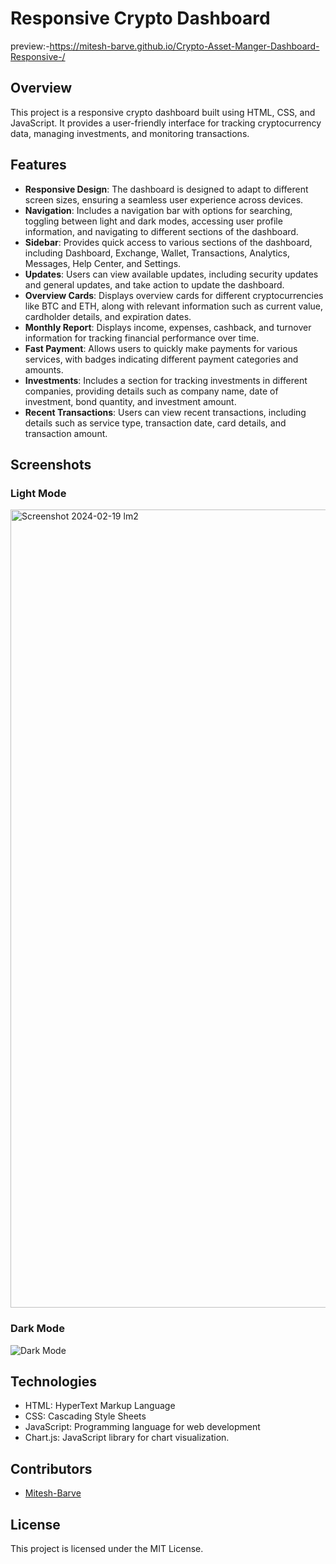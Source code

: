 # Responsive Crypto Dashboard
  preview:-https://mitesh-barve.github.io/Crypto-Asset-Manger-Dashboard-Responsive-/
## Overview
This project is a responsive crypto dashboard built using HTML, CSS, and JavaScript. It provides a user-friendly interface for tracking cryptocurrency data, managing investments, and monitoring transactions.

## Features
- **Responsive Design**: The dashboard is designed to adapt to different screen sizes, ensuring a seamless user experience across devices.
- **Navigation**: Includes a navigation bar with options for searching, toggling between light and dark modes, accessing user profile information, and navigating to different sections of the dashboard.
- **Sidebar**: Provides quick access to various sections of the dashboard, including Dashboard, Exchange, Wallet, Transactions, Analytics, Messages, Help Center, and Settings.
- **Updates**: Users can view available updates, including security updates and general updates, and take action to update the dashboard.
- **Overview Cards**: Displays overview cards for different cryptocurrencies like BTC and ETH, along with relevant information such as current value, cardholder details, and expiration dates.
- **Monthly Report**: Displays income, expenses, cashback, and turnover information for tracking financial performance over time.
- **Fast Payment**: Allows users to quickly make payments for various services, with badges indicating different payment categories and amounts.
- **Investments**: Includes a section for tracking investments in different companies, providing details such as company name, date of investment, bond quantity, and investment amount.
- **Recent Transactions**: Users can view recent transactions, including details such as service type, transaction date, card details, and transaction amount.

## Screenshots

### Light Mode
<img width="1277" alt="Screenshot 2024-02-19 lm2" src="https://github.com/Mitesh-Barve/Crypto-Asset-Manger-Dashboard-Responsive-/assets/128367882/eec00e3b-890c-4592-824b-75e05e0672cb">

### Dark Mode
![Dark Mode](https://github.com/Mitesh-Barve/Crypto-Asset-Dashboard-Manager-Responsive-/assets/128367882/e2e7fec8-2009-46de-818a-a0cefa246db9)

## Technologies
- HTML: HyperText Markup Language
- CSS: Cascading Style Sheets
- JavaScript: Programming language for web development
- Chart.js: JavaScript library for chart visualization.
## Contributors
- [Mitesh-Barve](https://github.com/Mitesh-Barve)

## License
This project is licensed under the MIT License.
